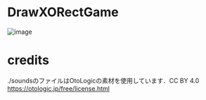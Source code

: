# DrawXORectGame
![image](https://github.com/trimscash/drawing_game/assets/42578480/619a3af7-8a50-4b9c-9d78-36bc8aec29b4)

# credits
./soundsのファイルはOtoLogicの素材を使用しています．CC BY 4.0
https://otologic.jp/free/license.html
